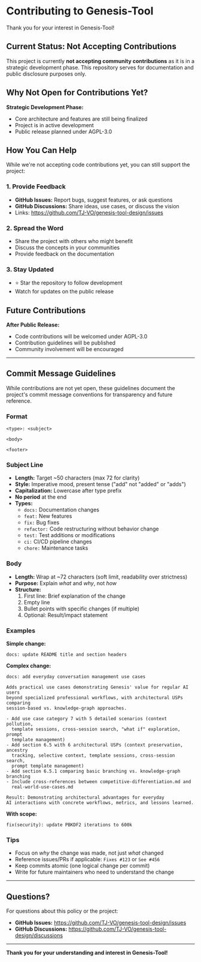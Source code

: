 # Contributing to Genesis-Tool

Thank you for your interest in Genesis-Tool!

## Current Status: Not Accepting Contributions

This project is currently **not accepting community contributions** as it is in a strategic development phase. This repository serves for documentation and public disclosure purposes only.

## Why Not Open for Contributions Yet?

**Strategic Development Phase:**
- Core architecture and features are still being finalized
- Project is in active development
- Public release planned under AGPL-3.0

## How You Can Help

While we're not accepting code contributions yet, you can still support the project:

### 1. Provide Feedback
- **GitHub Issues:** Report bugs, suggest features, or ask questions
- **GitHub Discussions:** Share ideas, use cases, or discuss the vision
- Links: https://github.com/TJ-VO/genesis-tool-design/issues

### 2. Spread the Word
- Share the project with others who might benefit
- Discuss the concepts in your communities
- Provide feedback on the documentation

### 3. Stay Updated
- ⭐ Star the repository to follow development
- Watch for updates on the public release

## Future Contributions

**After Public Release:**
- Code contributions will be welcomed under AGPL-3.0
- Contribution guidelines will be published
- Community involvement will be encouraged

---

## Commit Message Guidelines

While contributions are not yet open, these guidelines document the project's commit message conventions for transparency and future reference.

### Format

```
<type>: <subject>

<body>

<footer>
```

### Subject Line

- **Length:** Target ~50 characters (max 72 for clarity)
- **Style:** Imperative mood, present tense ("add" not "added" or "adds")
- **Capitalization:** Lowercase after type prefix
- **No period** at the end
- **Types:**
  - `docs:` Documentation changes
  - `feat:` New features
  - `fix:` Bug fixes
  - `refactor:` Code restructuring without behavior change
  - `test:` Test additions or modifications
  - `ci:` CI/CD pipeline changes
  - `chore:` Maintenance tasks

### Body

- **Length:** Wrap at ~72 characters (soft limit, readability over strictness)
- **Purpose:** Explain *what* and *why*, not *how*
- **Structure:**
  1. First line: Brief explanation of the change
  2. Empty line
  3. Bullet points with specific changes (if multiple)
  4. Optional: Result/impact statement

### Examples

**Simple change:**
```
docs: update README title and section headers
```

**Complex change:**
```
docs: add everyday conversation management use cases

Adds practical use cases demonstrating Genesis' value for regular AI users
beyond specialized professional workflows, with architectural USPs comparing
session-based vs. knowledge-graph approaches.

- Add use case category 7 with 5 detailed scenarios (context pollution,
  template sessions, cross-session search, "what if" exploration, prompt
  template management)
- Add section 6.5 with 6 architectural USPs (context preservation, ancestry
  tracking, selective context, template sessions, cross-session search,
  prompt template management)
- Add section 6.5.1 comparing basic branching vs. knowledge-graph branching
- Include cross-references between competitive-differentiation.md and
  real-world-use-cases.md

Result: Demonstrating architectural advantages for everyday
AI interactions with concrete workflows, metrics, and lessons learned.
```

**With scope:**
```
fix(security): update PBKDF2 iterations to 600k
```

### Tips

- Focus on *why* the change was made, not just *what* changed
- Reference issues/PRs if applicable: `Fixes #123` or `See #456`
- Keep commits atomic (one logical change per commit)
- Write for future maintainers who need to understand the change

---

## Questions?

For questions about this policy or the project:
- **GitHub Issues:** https://github.com/TJ-VO/genesis-tool-design/issues
- **GitHub Discussions:** https://github.com/TJ-VO/genesis-tool-design/discussions

---

**Thank you for your understanding and interest in Genesis-Tool!**